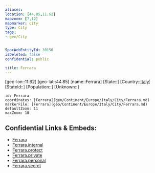 ```yaml
---
aliases: 
location: [44.85,11.62]
mapzoom: [7,12] 
mapmarker: city 
type: City
tags:
- geo/City


SpocWebEntityId: 30156
isDeleted: false
confidential: public

title: Ferrara
---
```

[geo-lon::11.62]
[geo-lat::44.85]
[name::Ferrara]
[State::]
[Country::[Italy](geo/Continent/Europe/Italy.md)]
[StateId::]
[Population::]
[Unknown::]


```leaflet
id: Ferrara
coordinates: [Ferrara](geo/Continent/Europe/Italy/City/Ferrara.md)
markerFile: [Ferrara](geo/Continent/Europe/Italy/City/Ferrara.md)
defaultZoom: 11 
maxZoom: 18
```


## Confidential Links & Embeds: 
- [Ferrara](../../../../../../_public/geo/Continent/Europe/Italy/City/Ferrara.md) 
- [Ferrara.internal](../../../../../../_internal/geo/Continent/Europe/Italy/City/Ferrara.internal.md) 
- [Ferrara.protect](../../../../../../_protect/geo/Continent/Europe/Italy/City/Ferrara.protect.md) 
- [Ferrara.private](../../../../../../_private/geo/Continent/Europe/Italy/City/Ferrara.private.md) 
- [Ferrara.personal](../../../../../../_personal/geo/Continent/Europe/Italy/City/Ferrara.personal.md) 
- [Ferrara.secret](../../../../../../_secret/geo/Continent/Europe/Italy/City/Ferrara.secret.md) 
